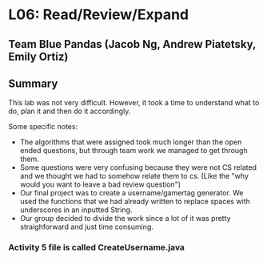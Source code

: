 # L06: Read/Review/Expand

## Team Blue Pandas (Jacob Ng, Andrew Piatetsky, Emily Ortiz)

## Summary

This lab was not very difficult. However, it took a time to understand what to do, plan it and then do it accordingly.

Some specific notes:
 - The algorithms that were assigned took much longer than the open ended questions, but through team work we managed to get through them.
 - Some questions were very confusing because they were not CS related and we thought we had to somehow relate them to cs. (Like the "why would you want to leave a bad review question")
 - Our final project was to create a username/gamertag generator. We used the functions that we had already written to replace spaces with underscores in an inputted String.
 - Our group decided to divide the work since a lot of it was pretty straighforward and just time consuming.


### Activity 5 file is called CreateUsername.java
